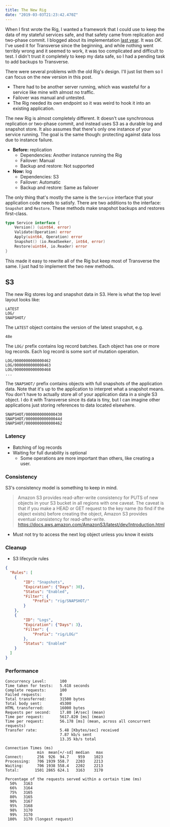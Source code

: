 ```yaml
---
title: The New Rig
date: "2019-03-03T21:23:42.470Z"
---
```


When I first wrote the Rig, I wanted a framework that I could use to keep
the data of my stateful services safe, and that safety came from replication
and two-phase commit. I blogged about its implementation
[last year](https://misfra.me/2017/07/19/the-rig/). It was _OK_. I've used it
for Transverse since the beginning, and while nothing went terribly wrong and
it seemed to work, it was too complicated and difficult to test. I didn't trust
it completely to keep my data safe, so I had a pending task to add backups
to Transverse.

There were several problems with the old Rig's design. I'll just list them so
I can focus on the new version in this post.

* There had to be another server running, which was wasteful for a service like mine with almost no traffic.
* Failover was manual and untested.
* The Rig needed its own endpoint so it was weird to hook it into an existing application.

The new Rig is almost completely different. It doesn't use synchronous replication or two-phase commit,
and instead uses S3 as a durable log and snapshot store. It also assumes that there's only one instance
of your service running. The goal is the same though: protecting against data loss due to instance failure.

* **Before:** replication
  * Dependencies: Another instance running the Rig
  * Failover: Manual
  * Backup and restore: Not supported
* **Now:** log
  * Dependencies: S3
  * Failover: Automatic
  * Backup and restore: Same as failover

The only thing that's mostly the same is the `Service` interface that your
application code needs to satisfy. There are two additions to the interface: `Snapshot` and `Restore`.
These methods make snapshot backups and restores first-class.

```go
type Service interface {
    Version() (uint64, error)
    Validate(Operation) error
    Apply(uint64, Operation) error
    Snapshot() (io.ReadSeeker, int64, error)
    Restore(uint64, io.Reader) error
}
```

This made it easy to rewrite all of the Rig but keep most of Transverse the same. I just had to
implement the two new methods.

## S3

The new Rig stores log and snapshot data in S3. Here is what the top level layout looks like:

```
LATEST
LOG/
SNAPSHOT/
```

The `LATEST` object contains the version of the latest snapshot, e.g.

```
48e
```

The `LOG/` prefix contains log record batches. Each object has one or more log records. Each
log record is some sort of mutation operation.

```
LOG/0000000000000462
LOG/0000000000000463
LOG/0000000000000468
...
```

The `SNAPSHOT/` prefix contains objects with full snapshots of the application data. Note that
it's up to the application to interpret what a snapshot means. You don't have to actually store
all of your application data in a single S3 object. I do it with Transverse since its data is tiny, but
I can imagine other applications just storing references to data located elsewhere.

```
SNAPSHOT/0000000000000430
SNAPSHOT/000000000000044d
SNAPSHOT/0000000000000462
```

### Latency

* Batching of log records
* Waiting for full durability is optional
  * Some operations are more important than others, like creating a user.

### Consistency

S3's consistency model is something to keep in mind.

> Amazon S3 provides read-after-write consistency for PUTS of new objects in your S3 bucket in all regions with one caveat. The caveat is that if you make a HEAD or GET request to the key name (to find if the object exists) before creating the object, Amazon S3 provides eventual consistency for read-after-write.
> https://docs.aws.amazon.com/AmazonS3/latest/dev/Introduction.html

* Must not try to access the next log object unless you know it exists

### Cleanup

* S3 lifecycle rules

```json
{
  "Rules": [
	{
		"ID": "Snapshots",
		"Expiration": {"Days": 30},
		"Status": "Enabled",
		"Filter": {
			"Prefix": "rig/SNAPSHOT/"
		}
	},
	{
		"ID": "Logs",
		"Expiration": {"Days": 3},
		"Filter": {
			"Prefix": "rig/LOG/"
		},
		"Status": "Enabled"
	}
  ]
}
```

### Performance

```
Concurrency Level:      100
Time taken for tests:   5.618 seconds
Complete requests:      100
Failed requests:        0
Total transferred:      31500 bytes
Total body sent:        45300
HTML transferred:       16000 bytes
Requests per second:    17.80 [#/sec] (mean)
Time per request:       5617.820 [ms] (mean)
Time per request:       56.178 [ms] (mean, across all concurrent requests)
Transfer rate:          5.48 [Kbytes/sec] received
                        7.87 kb/s sent
                        13.35 kb/s total

Connection Times (ms)
              min  mean[+/-sd] median   max
Connect:      256  926  94.7    959    1023
Processing:   706 1939 558.7   2203    2213
Waiting:      706 1938 558.4   2202    2213
Total:       1501 2865 624.1   3163    3170

Percentage of the requests served within a certain time (ms)
  50%   3163
  66%   3164
  75%   3165
  80%   3165
  90%   3167
  95%   3168
  98%   3170
  99%   3170
 100%   3170 (longest request)
 ```
 